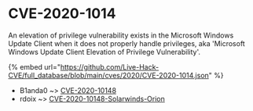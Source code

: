 # CVE-2020-1014

An elevation of privilege vulnerability exists in the Microsoft Windows Update Client when it does not properly handle privileges, aka 'Microsoft Windows Update Client Elevation of Privilege Vulnerability'.

{% embed url="https://github.com/Live-Hack-CVE/full_database/blob/main/cves/2020/CVE-2020-1014.json" %}


* B1anda0 ~> [CVE-2020-10148](https://www.alice-snow.ru/2020/database/cve-2020-1014/cve-2020-10148-b1anda0)
* rdoix ~> [CVE-2020-10148-Solarwinds-Orion](https://www.alice-snow.ru/2020/database/cve-2020-1014/cve-2020-10148-solarwinds-orion-rdoix)